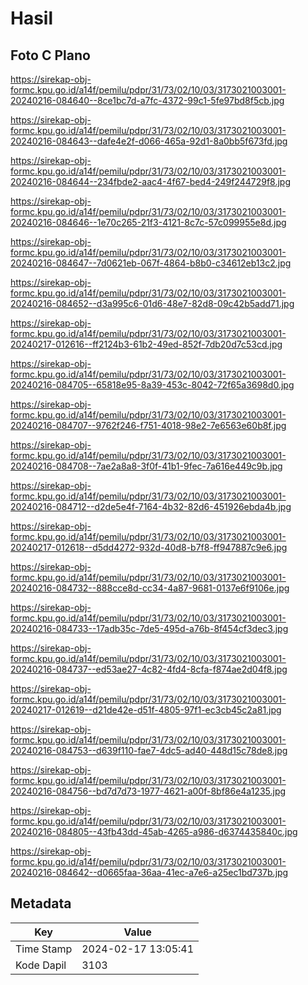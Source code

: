# Hasil

## Foto C Plano

https://sirekap-obj-formc.kpu.go.id/a14f/pemilu/pdpr/31/73/02/10/03/3173021003001-20240216-084640--8ce1bc7d-a7fc-4372-99c1-5fe97bd8f5cb.jpg

https://sirekap-obj-formc.kpu.go.id/a14f/pemilu/pdpr/31/73/02/10/03/3173021003001-20240216-084643--dafe4e2f-d066-465a-92d1-8a0bb5f673fd.jpg

https://sirekap-obj-formc.kpu.go.id/a14f/pemilu/pdpr/31/73/02/10/03/3173021003001-20240216-084644--234fbde2-aac4-4f67-bed4-249f244729f8.jpg

https://sirekap-obj-formc.kpu.go.id/a14f/pemilu/pdpr/31/73/02/10/03/3173021003001-20240216-084646--1e70c265-21f3-4121-8c7c-57c099955e8d.jpg

https://sirekap-obj-formc.kpu.go.id/a14f/pemilu/pdpr/31/73/02/10/03/3173021003001-20240216-084647--7d0621eb-067f-4864-b8b0-c34612eb13c2.jpg

https://sirekap-obj-formc.kpu.go.id/a14f/pemilu/pdpr/31/73/02/10/03/3173021003001-20240216-084652--d3a995c6-01d6-48e7-82d8-09c42b5add71.jpg

https://sirekap-obj-formc.kpu.go.id/a14f/pemilu/pdpr/31/73/02/10/03/3173021003001-20240217-012616--ff2124b3-61b2-49ed-852f-7db20d7c53cd.jpg

https://sirekap-obj-formc.kpu.go.id/a14f/pemilu/pdpr/31/73/02/10/03/3173021003001-20240216-084705--65818e95-8a39-453c-8042-72f65a3698d0.jpg

https://sirekap-obj-formc.kpu.go.id/a14f/pemilu/pdpr/31/73/02/10/03/3173021003001-20240216-084707--9762f246-f751-4018-98e2-7e6563e60b8f.jpg

https://sirekap-obj-formc.kpu.go.id/a14f/pemilu/pdpr/31/73/02/10/03/3173021003001-20240216-084708--7ae2a8a8-3f0f-41b1-9fec-7a616e449c9b.jpg

https://sirekap-obj-formc.kpu.go.id/a14f/pemilu/pdpr/31/73/02/10/03/3173021003001-20240216-084712--d2de5e4f-7164-4b32-82d6-451926ebda4b.jpg

https://sirekap-obj-formc.kpu.go.id/a14f/pemilu/pdpr/31/73/02/10/03/3173021003001-20240217-012618--d5dd4272-932d-40d8-b7f8-ff947887c9e6.jpg

https://sirekap-obj-formc.kpu.go.id/a14f/pemilu/pdpr/31/73/02/10/03/3173021003001-20240216-084732--888cce8d-cc34-4a87-9681-0137e6f9106e.jpg

https://sirekap-obj-formc.kpu.go.id/a14f/pemilu/pdpr/31/73/02/10/03/3173021003001-20240216-084733--17adb35c-7de5-495d-a76b-8f454cf3dec3.jpg

https://sirekap-obj-formc.kpu.go.id/a14f/pemilu/pdpr/31/73/02/10/03/3173021003001-20240216-084737--ed53ae27-4c82-4fd4-8cfa-f874ae2d04f8.jpg

https://sirekap-obj-formc.kpu.go.id/a14f/pemilu/pdpr/31/73/02/10/03/3173021003001-20240217-012619--d21de42e-d51f-4805-97f1-ec3cb45c2a81.jpg

https://sirekap-obj-formc.kpu.go.id/a14f/pemilu/pdpr/31/73/02/10/03/3173021003001-20240216-084753--d639f110-fae7-4dc5-ad40-448d15c78de8.jpg

https://sirekap-obj-formc.kpu.go.id/a14f/pemilu/pdpr/31/73/02/10/03/3173021003001-20240216-084756--bd7d7d73-1977-4621-a00f-8bf86e4a1235.jpg

https://sirekap-obj-formc.kpu.go.id/a14f/pemilu/pdpr/31/73/02/10/03/3173021003001-20240216-084805--43fb43dd-45ab-4265-a986-d6374435840c.jpg

https://sirekap-obj-formc.kpu.go.id/a14f/pemilu/pdpr/31/73/02/10/03/3173021003001-20240216-084642--d0665faa-36aa-41ec-a7e6-a25ec1bd737b.jpg


## Metadata

| Key        | Value               |
| ---------- | ------------------- |
| Time Stamp | 2024-02-17 13:05:41 |
| Kode Dapil | 3103                |



